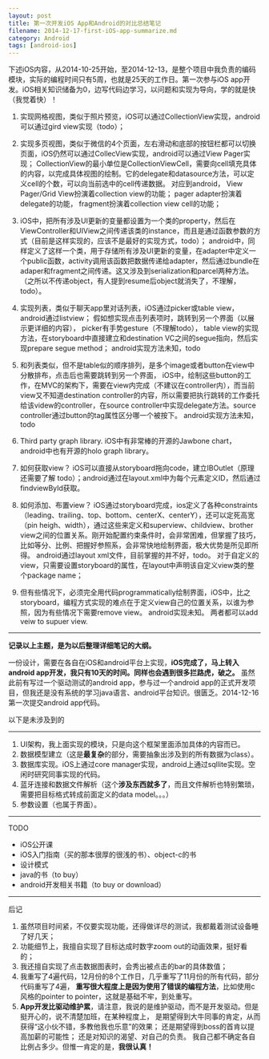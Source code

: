 ```yaml
---
layout: post
title: 第一次开发iOS App和Android的对比总结笔记
filename: 2014-12-17-first-iOS-app-summarize.md
category: Android
tags: [android-ios]
---
```


下述iOS内容，从2014-10-25开始，至2014-12-13，是整个项目中我负责的编码模块，实际的编程时间只有5周，也就是25天的工作日。第一次参与iOS app开发。iOS相关知识储备为0，边写代码边学习，以问题和实现为导向，学的就是快（我觉着快）！

<!-- more -->

1. 实现网格视图，类似于照片预览，iOS可以通过CollectionView实现，android可以通过gird view实现（todo）；

2. 实现多页视图，类似于微信的4个页面，左右滑动和底部的按钮栏都可以切换页面，iOS仍然可以通过CollecView实现，android可以通过View Pager实现；
CollectionView的最小单位是CollectionViewCell，需要向cell填充具体的内容，以完成具体视图的绘制。它的delegate和datasource方法，可以定义cell的个数，可以向当前选中的cell传递数据。
对应到android，
View Pager/Grid View扮演着collection view的功能；
pager adapter扮演着delegate的功能，
fragment扮演着collection view cell的功能；

3. iOS中，把所有涉及UI更新的变量都设置为一个类的property，然后在ViewController和UIView之间传递该类的instance，而且是通过函数参数的方式（目前是这样实现的，应该不是最好的实现方式，todo）；
android中，同样定义了这样一个类，用于存储所有涉及UI更新的变量，在adapter中定义一个public函数，activity调用该函数把数据传递给adapter，然后通过bundle在adaper和fragment之间传递。这又涉及到serialization和parcel两种方法。
（之所以不传递object，有人提到resume后object就消失了，不理解，todo）。

4. 实现列表，类似于聊天app里对话列表，iOS通过picker或table view，android通过listview；
假如想实现点击列表项时，跳转到另一个界面（以展示更详细的内容），
picker有手势gesture（不理解todo），
table view的实现方法，在storyboard中直接建立和destination VC之间的segue指向，然后实现prepare segue method；
android实现方法未知，todo

5. 和列表类似，但不是table似的顺序排列，是多个image或者button在view中分散排布，点击后也需要跳转到另一个界面，
iOS中，绘制这些button的工作，在MVC的架构下，需要在view内完成（不建议在controller内），而当前view又不知道destination controller的内容，所以需要把执行跳转的工作委托给该videw的controller，在source controller中实现delegate方法。source controller通过button的tag属性区分哪一个被按下。
android实现方法未知，todo

6. Third party graph library. iOS中有非常棒的开源的Jawbone chart，android中也有开源的holo graph library。

7. 如何获取view？ iOS可以直接从storyboard拖向code，建立IBOutlet（原理还需要了解 todo）；android通过在layout.xml中为每个元素定义ID，然后通过findviewById获取。

8. 如何添加、布置view？ iOS通过storyboard完成，ios定义了各种constraints（leading、trailing、top、bottom、centerX、centerY），还可以定死高宽（pin heigh、width），通过这些来定义和superview、childview、brother view之间的位置关系。刚开始配置约束条件时，会非常困难，但掌握了技巧，比如等分、比例、把握好参照系，会非常快地绘制界面，极大优势是所见即所得。
android通过layout xml文件，目前掌握的并不好，todo。
对于自定义的view，只需要设置storyboard的属性，在layout中声明该自定义view类的整个package name；

9. 但有些情况下，必须完全用代码programmatically绘制界面，iOS中，比之storyboard，编程方式实现的难点在于定义view自己的位置关系，以谁为参照，因为有些情况下需要remove view。
android实现未知。
两者都可以add veiw to supuer view.

------

**记录以上主题，是为以后整理详细笔记的大纲。**

一份设计，需要在各自在iOS和android平台上实现，**iOS完成了，马上转入android app开发，我只有10天的时间。同样也会遇到很多拦路虎，破之。**
虽然此前有写过一个驱动测试的android app，参与过一个android app的正式开发项目，但我还是没有系统的学习java语言、android平台知识。很匮乏。2014-12-16第一次提交android app代码。

以下是未涉及到的

-----

1. UI架构，我上面实现的模块，只是向这个框架里面添加具体的内容而已。
2. 数据模型建立（这是**最复杂**的部分，需要抽象出涉及到的所有数据为class）。
3. 数据库实现。iOS上通过core manager实现，android上通过sqllite实现。空闲时研究同事实现的代码。
4. 蓝牙连接和数据文件解析（这个**涉及东西就多了**，而且文件解析也特别繁琐，需要把目标格式转成前面定义的data model。。。）
5. 参数设置（也属于界面）。

------

TODO

- iOS公开课
- iOS入门指南（买的那本很厚的很浅的书）、object-c的书
- 设计模式
- java的书（to buy）
- android开发相关书籍（to buy or download）

------

后记

1. 虽然项目时间紧，不仅要实现功能，还得做详尽的测试，我都戴着测试设备睡了好几天；
2. 功能细节上，我擅自实现了目标达成时数字zoom out的动画效果，挺好看的；
3. 我还擅自实现了点击数据图表时，会秀出被点击的bar的具体数值；
4. 我重写了4遍代码，12月份的8个工作日，几乎重写了11月份的所有代码，部分代码重写了4遍，
**重写很大程度上是因为使用了错误的编程方法**，比如使用c风格的pointer to pointer，这就是基础不牢，到处重写。
5. **App开发比驱动维护累**，请注意，我说的是维护驱动，而不是开发驱动。但是挺开心的，说不清楚加班，在某种程度上，
是期望得到大牛同事的肯定，从而获得“这小伙不错，多教他我也乐意”的效果；
还是期望得到boss的首肯以提高加薪的可能性；
还是对知识的渴望、对自己的负责。
我自己都不确定各自比例占多少。但惟一肯定的是，**我很认真！**
